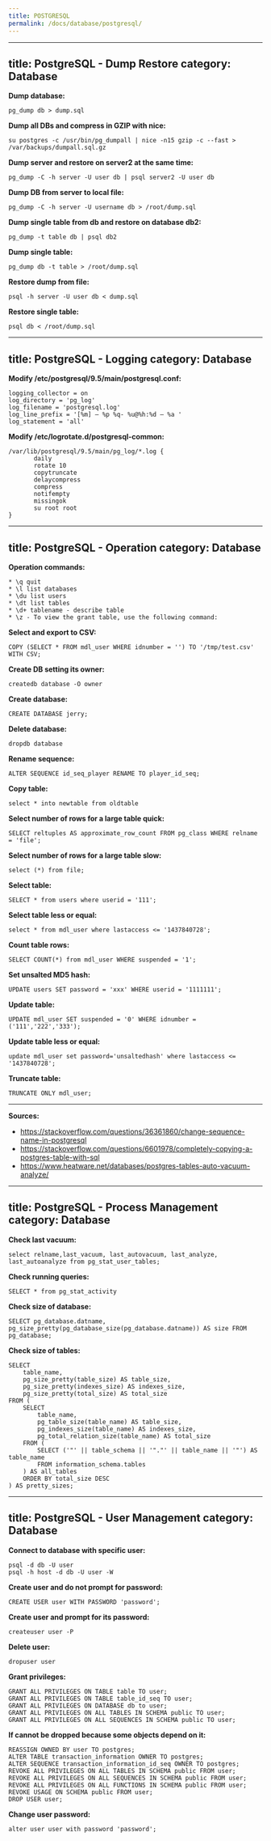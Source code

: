 ```yaml
---
title: POSTGRESQL
permalink: /docs/database/postgresql/
---
```

---
title: PostgreSQL - Dump Restore
category: Database
---

**Dump database:**
```
pg_dump db > dump.sql
```

**Dump all DBs and compress in GZIP with nice:**
```
su postgres -c /usr/bin/pg_dumpall | nice -n15 gzip -c --fast > /var/backups/dumpall.sql.gz
```

**Dump server and restore on server2 at the same time:**
```
pg_dump -C -h server -U user db | psql server2 -U user db
```

**Dump DB from server to local file:**
```
pg_dump -C -h server -U username db > /root/dump.sql
```

**Dump single table from db and restore on database db2:**
```
pg_dump -t table db | psql db2
```

**Dump single table:**
```
pg_dump db -t table > /root/dump.sql
```

**Restore dump from file:**
```
psql -h server -U user db < dump.sql
```

**Restore single table:**
```
psql db < /root/dump.sql
```
---
title: PostgreSQL - Logging
category: Database
---

**Modify /etc/postgresql/9.5/main/postgresql.conf:**
```
logging_collector = on
log_directory = 'pg_log'
log_filename = 'postgresql.log'
log_line_prefix = '[%m] – %p %q- %u@%h:%d – %a '
log_statement = 'all'
```

**Modify /etc/logrotate.d/postgresql-common:**
```
/var/lib/postgresql/9.5/main/pg_log/*.log {
       daily
       rotate 10
       copytruncate
       delaycompress
       compress
       notifempty
       missingok
       su root root
}
```
---
title: PostgreSQL - Operation
category: Database
---

**Operation commands:**
```
* \q quit
* \l list databases
* \du list users
* \dt list tables
* \d+ tablename - describe table
* \z - To view the grant table, use the following command:
```

**Select and export to CSV:**
```
COPY (SELECT * FROM mdl_user WHERE idnumber = '') TO '/tmp/test.csv' WITH CSV;
```

**Create DB setting its owner:**
```
createdb database -O owner
```

**Create database:**
```
CREATE DATABASE jerry;
```

**Delete database:**
```
dropdb database
```

**Rename sequence:**
```
ALTER SEQUENCE id_seq_player RENAME TO player_id_seq;
```

**Copy table:**
```
select * into newtable from oldtable
```

**Select number of rows for a large table quick:**
```
SELECT reltuples AS approximate_row_count FROM pg_class WHERE relname = 'file';
```

**Select number of rows for a large table slow:**
```
select (*) from file;
```

**Select table:**
```
SELECT * from users where userid = '111';
```

**Select table less or equal:**
```
select * from mdl_user where lastaccess <= '1437840728';
```

**Count table rows:**
```
SELECT COUNT(*) from mdl_user WHERE suspended = '1';
```

**Set unsalted MD5 hash:**
```
UPDATE users SET password = 'xxx' WHERE userid = '1111111';
```

**Update table:**
```
UPDATE mdl_user SET suspended = '0' WHERE idnumber = ('111','222','333');
```

**Update table less or equal:**
```
update mdl_user set password='unsaltedhash' where lastaccess <= '1437840728';
```

**Truncate table:**
```
TRUNCATE ONLY mdl_user;
```

***
**Sources:**
* https://stackoverflow.com/questions/36361860/change-sequence-name-in-postgresql
* https://stackoverflow.com/questions/6601978/completely-copying-a-postgres-table-with-sql
* https://www.heatware.net/databases/postgres-tables-auto-vacuum-analyze/
---
title: PostgreSQL - Process Management
category: Database
---

**Check last vacuum:**
```
select relname,last_vacuum, last_autovacuum, last_analyze, last_autoanalyze from pg_stat_user_tables;
```

**Check running queries:**
```
SELECT * from pg_stat_activity
```

**Check size of database:**
```
SELECT pg_database.datname, pg_size_pretty(pg_database_size(pg_database.datname)) AS size FROM pg_database;
```

**Check size of tables:**
```
SELECT
    table_name,
    pg_size_pretty(table_size) AS table_size,
    pg_size_pretty(indexes_size) AS indexes_size,
    pg_size_pretty(total_size) AS total_size
FROM (
    SELECT
        table_name,
        pg_table_size(table_name) AS table_size,
        pg_indexes_size(table_name) AS indexes_size,
        pg_total_relation_size(table_name) AS total_size
    FROM (
        SELECT ('"' || table_schema || '"."' || table_name || '"') AS table_name
        FROM information_schema.tables
    ) AS all_tables
    ORDER BY total_size DESC
) AS pretty_sizes;
```
---
title: PostgreSQL - User Management
category: Database
---

**Connect to database with specific user:**
```
psql -d db -U user
psql -h host -d db -U user -W
```

**Create user and do not prompt for password:**
```
CREATE USER user WITH PASSWORD 'password';
```

**Create user and prompt for its password:**
```
createuser user -P
```

**Delete user:**
```
dropuser user
```

**Grant privileges:**
```
GRANT ALL PRIVILEGES ON TABLE table TO user;
GRANT ALL PRIVILEGES ON TABLE table_id_seq TO user;
GRANT ALL PRIVILEGES ON DATABASE db to user;
GRANT ALL PRIVILEGES ON ALL TABLES IN SCHEMA public TO user;
GRANT ALL PRIVILEGES ON ALL SEQUENCES IN SCHEMA public TO user;
```

**If cannot be dropped because some objects depend on it:**
```
REASSIGN OWNED BY user TO postgres;
ALTER TABLE transaction_information OWNER TO postgres;
ALTER SEQUENCE transaction_information_id_seq OWNER TO postgres;
REVOKE ALL PRIVILEGES ON ALL TABLES IN SCHEMA public FROM user;
REVOKE ALL PRIVILEGES ON ALL SEQUENCES IN SCHEMA public FROM user;
REVOKE ALL PRIVILEGES ON ALL FUNCTIONS IN SCHEMA public FROM user;
REVOKE USAGE ON SCHEMA public FROM user;
DROP USER user;
```

**Change user password:**
```
alter user user with password 'password';
```

